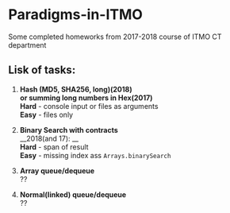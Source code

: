 # Paradigms-in-ITMO
Some completed homeworks from 2017-2018 course of ITMO CT department

## Lisk of tasks:  
1. **Hash (MD5, SHA256, long)(2018)  
or summing long numbers in Hex(2017)**  
**Hard** - console input or files as arguments  
**Easy** - files only  

2. **Binary Search with contracts**  
__2018(and 17): __  
**Hard** - span of result  
**Easy** - missing index ass `Arrays.binarySearch`  

3. **Array queue/dequeue**  
??

4. **Normal(linked) queue/dequeue**  
??
